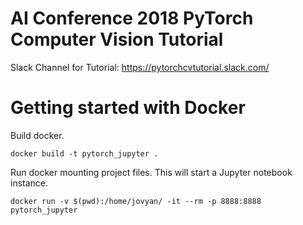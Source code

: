 # AI Conference 2018 PyTorch Computer Vision Tutorial
Slack Channel for Tutorial:
https://pytorchcvtutorial.slack.com/

# Getting started with Docker

Build docker.

```
docker build -t pytorch_jupyter .
```

Run docker mounting project files. This will start a Jupyter notebook instance.

```
docker run -v $(pwd):/home/jovyan/ -it --rm -p 8888:8888 pytorch_jupyter
```
